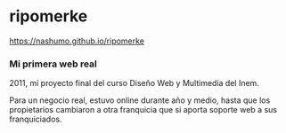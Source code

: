 # ripomerke

<a href="https://nashumo.github.io/ripomerke">https://nashumo.github.io/ripomerke</a>
<h3>Mi primera web real</h3>
<p> 2011, mi proyecto final del curso Diseño Web y Multimedia del Inem.</p>
<p>Para un negocio real, estuvo online durante año y medio, hasta que los propietarios cambiaron a otra franquicia que si aporta soporte web a sus franquiciados.</p>
